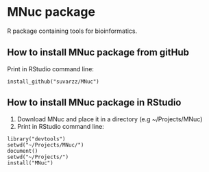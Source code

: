 # MNuc package
R package containing tools for bioinformatics.  

## How to install MNuc package from gitHub
Print in RStudio command line:  
```{r}
install_github("suvarzz/MNuc")  
```

## How to install MNuc package in RStudio
1. Download MNuc and place it in a directory (e.g ~/Projects/MNuc)  
2. Print in RStudio command line:  
```{r}
library("devtools")  
setwd("~/Projects/MNuc/")  
document()  
setwd("~/Projects/")  
install("MNuc")  
```






